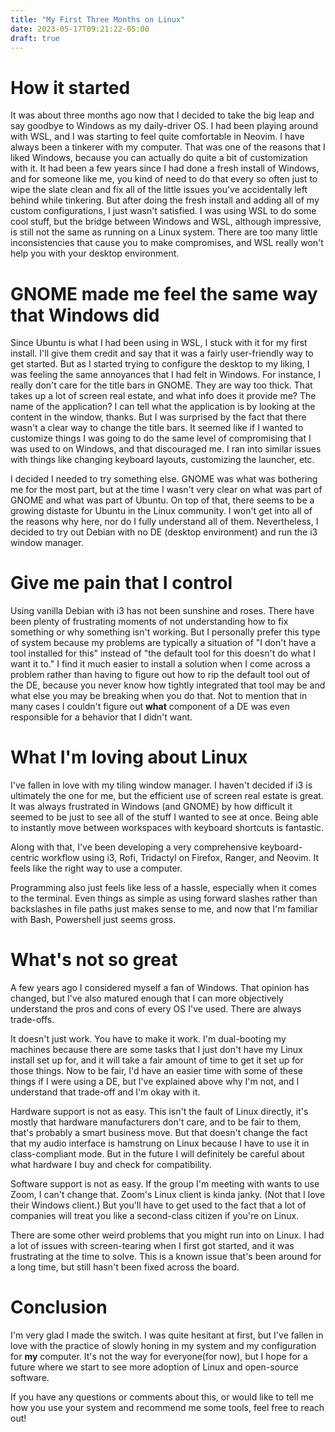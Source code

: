 ```yaml
---
title: "My First Three Months on Linux"
date: 2023-05-17T09:21:22-05:00
draft: true
---
```

# How it started

It was about three months ago now that I decided to take the big leap and say goodbye to Windows as my daily-driver OS. I had been playing around with WSL, and I was starting to feel quite comfortable in Neovim. I have always been a tinkerer with my computer. That was one of the reasons that I liked Windows, because you can actually do quite a bit of customization with it. It had been a few years since I had done a fresh install of Windows, and for someone like me, you kind of need to do that every so often just to wipe the slate clean and fix all of the little issues you've accidentally left behind while tinkering. But after doing the fresh install and adding all of my custom configurations, I just wasn't satisfied. I was using WSL to do some cool stuff, but the bridge between Windows and WSL, although impressive, is still not the same as running on a Linux system. There are too many little inconsistencies that cause you to make compromises, and WSL really won't help you with your desktop environment. 

# GNOME made me feel the same way that Windows did

Since Ubuntu is what I had been using in WSL, I stuck with it for my first install. I'll give them credit and say that it was a fairly user-friendly way to get started. But as I started trying to configure the desktop to my liking, I was feeling the same annoyances that I had felt in Windows. For instance, I really don't care for the title bars in GNOME. They are way too thick. That takes up a lot of screen real estate, and what info does it provide me? The name of the application? I can tell what the application is by looking at the content in the window, thanks. But I was surprised by the fact that there wasn't a clear way to change the title bars. It seemed like if I wanted to customize things I was going to do the same level of compromising that I was used to on Windows, and that discouraged me. I ran into similar issues with things like changing keyboard layouts, customizing the launcher, etc. 

I decided I needed to try something else. GNOME was what was bothering me for the most part, but at the time I wasn't very clear on what was part of GNOME and what was part of Ubuntu. On top of that, there seems to be a growing distaste for Ubuntu in the Linux community. I won't get into all of the reasons why here, nor do I fully understand all of them. Nevertheless, I decided to try out Debian with no DE (desktop environment) and run the i3 window manager. 

# Give me pain that I control

Using vanilla Debian with i3 has not been sunshine and roses. There have been plenty of frustrating moments of not understanding how to fix something or why something isn't working. But I personally prefer this type of system because my problems are typically a situation of "I don't have a tool installed for this" instead of "the default tool for this doesn't do what I want it to." I find it much easier to install a solution when I come across a problem rather than having to figure out how to rip the default tool out of the DE, because you never know how tightly integrated that tool may be and what else you may be breaking when you do that. Not to mention that in many cases I couldn't figure out **what** component of a DE was even responsible for a behavior that I didn't want. 

# What I'm loving about Linux

I've fallen in love with my tiling window manager. I haven't decided if i3 is ultimately the one for me, but the efficient use of screen real estate is great. It was always frustrated in Windows (and GNOME) by how difficult it seemed to be just to see all of the stuff I wanted to see at once. Being able to instantly move between workspaces with keyboard shortcuts is fantastic.

Along with that, I've been developing a very comprehensive keyboard-centric workflow using i3, Rofi, Tridactyl on Firefox, Ranger, and Neovim. It feels like the right way to use a computer.

Programming also just feels like less of a hassle, especially when it comes to the terminal. Even things as simple as using forward slashes rather than backslashes in file paths just makes sense to me, and now that I'm familiar with Bash, Powershell just seems gross. 

# What's not so great

A few years ago I considered myself a fan of Windows. That opinion has changed, but I've also matured enough that I can more objectively understand the pros and cons of every OS I've used. There are always trade-offs. 

It doesn't just work. You have to make it work. I'm dual-booting my machines because there are some tasks that I just don't have my Linux install set up for, and it will take a fair amount of time to get it set up for those things. Now to be fair, I'd have an easier time with some of these things if I were using a DE, but I've explained above why I'm not, and I understand that trade-off and I'm okay with it.

Hardware support is not as easy. This isn't the fault of Linux directly, it's mostly that hardware manufacturers don't care, and to be fair to them, that's probably a smart business move. But that doesn't change the fact that my audio interface is hamstrung on Linux because I have to use it in class-compliant mode. But in the future I will definitely be careful about what hardware I buy and check for compatibility. 

Software support is not as easy. If the group I'm meeting with wants to use Zoom, I can't change that. Zoom's Linux client is kinda janky. (Not that I love their Windows client.) But you'll have to get used to the fact that a lot of companies will treat you like a second-class citizen if you're on Linux.

There are some other weird problems that you might run into on Linux. I had a lot of issues with screen-tearing when I first got started, and it was frustrating at the time to solve. This is a known issue that's been around for a long time, but still hasn't been fixed across the board. 

# Conclusion

I'm very glad I made the switch. I was quite hesitant at first, but I've fallen in love with the practice of slowly honing in my system and my configuration for **my** computer. It's not the way for everyone(for now), but I hope for a future where we start to see more adoption of Linux and open-source software. 

If you have any questions or comments about this, or would like to tell me how you use your system and recommend me some tools, feel free to reach out! 
